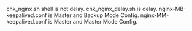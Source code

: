 chk_nginx.sh shell is not delay.
chk_nginx_delay.sh is delay.
nginx-MB-keepalived.conf is Master and Backup Mode Config.
nginx-MM-keepalived.conf is Master and Master Mode Config.
